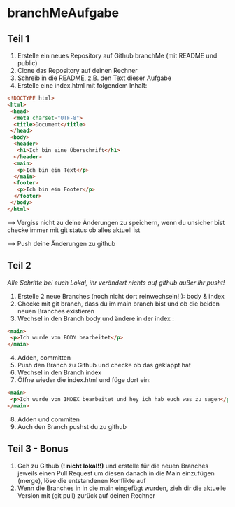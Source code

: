 # branchMeAufgabe
## Teil 1

1. Erstelle ein neues Repository auf Github branchMe (mit README und public)
2. Clone das Repository auf deinen Rechner
3. Schreib in die README, z.B. den Text dieser Aufgabe
4. Erstelle eine index.html mit folgendem Inhalt:

```html
<!DOCTYPE html>
<html>
 <head>
  <meta charset="UTF-8">
  <title>Document</title>
 </head>
 <body>
  <header>
   <h1>Ich bin eine Überschrift</h1>
  </header>
  <main>
   <p>Ich bin ein Text</p>
  </main>
  <footer>
   <p>Ich bin ein Footer</p>
  </footer>
 </body>
</html>
```

--> Vergiss nicht zu deine Änderungen zu speichern, wenn du unsicher bist checke immer mit git status ob alles aktuell ist

--> Push deine Änderungen zu github

## Teil 2

*Alle Schritte bei euch Lokal, ihr verändert nichts auf github außer ihr pusht!*
1. Erstelle 2 neue Branches (noch nicht dort reinwechseln!!): body & index
2. Checke mit git branch, dass du im main branch bist und ob die beiden neuen Branches existieren
3. Wechsel in den Branch body und ändere in der index :
  ```html
  <main>
   <p>Ich wurde von BODY bearbeitet</p>
  </main>
  ```
4.  Adden, committen
5. Push den Branch zu Github und checke ob das geklappt hat
6. Wechsel in den Branch index
7. Öffne wieder die index.html und füge dort ein:
  ```html
  <main>
   <p>Ich wurde von INDEX bearbeitet und hey ich hab euch was zu sagen</p>
  </main>
  ```
8. Adden und commiten
9. Auch den Branch pushst du zu github

## Teil 3 - Bonus

1. Geh zu Github **(! nicht lokal!!)** und erstelle für die neuen Branches jeweils einen Pull Request um diesen danach in die Main einzufügen (merge), löse die entstandenen Konflikte auf
2. Wenn die Branches in in die main eingefügt wurden, zieh dir die aktuelle Version mit (git pull) zurück auf deinen Rechner
